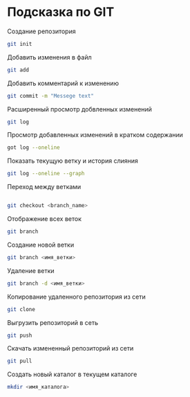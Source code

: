 # Подсказка по GIT

Создание репозитория
```sh
git init
```

Добавить изменения в файл
```sh
git add
```

Добавить комментарий к изменению
```sh
git commit -m "Messege text"
```

Расширенный просмотр добвленных изменений
```sh 
git log
```

Просмотр добавленных изменений в кратком содержании
```sh
got log --oneline
```

Показать текущую ветку и история слияния
```sh
git log --oneline --graph
```

Переход между ветками
```sh

git checkout <branch_name>
```

Отображение всех веток
```sh
git branch
```

Создание новой ветки
```sh
git branch <имя_ветки>
```

Удаление ветки
```sh
git branch -d <имя_ветки>
```

Копирование удаленного репозитория из сети 
```sh
git clone
```

Выгрузить репозиторий в сеть
```sh
git push
```

Скачать измененный репозиторий из сети
```sh
git pull
```

Создать новый каталог в текущем каталоге
```sh
mkdir <имя_каталога>
```
